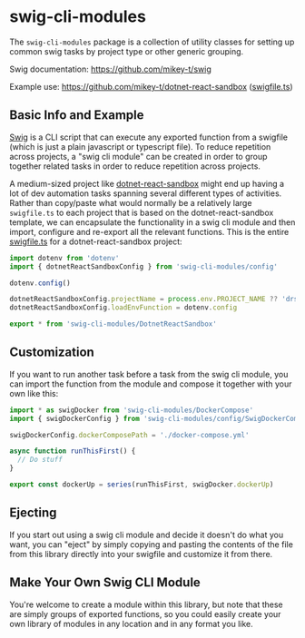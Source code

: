 # swig-cli-modules

The `swig-cli-modules` package is a collection of utility classes for setting up common swig tasks by project type or other generic grouping.

Swig documentation: https://github.com/mikey-t/swig

Example use: https://github.com/mikey-t/dotnet-react-sandbox ([swigfile.ts](https://github.com/mikey-t/dotnet-react-sandbox/blob/main/swigfile.ts))

## Basic Info and Example

[Swig](https://github.com/mikey-t/swig) is a CLI script that can execute any exported function from a swigfile (which is just a plain javascript or typescript file). To reduce repetition across projects, a "swig cli module" can be created in order to group together related tasks in order to reduce repetition across projects.

A medium-sized project like [dotnet-react-sandbox](https://github.com/mikey-t/dotnet-react-sandbox) might end up having a lot of dev automation tasks spanning several different types of activities. Rather than copy/paste what would normally be a relatively large `swigfile.ts` to each project that is based on the dotnet-react-sandbox template, we can encapsulate the functionality in a swig cli module and then import, configure and re-export all the relevant functions. This is the entire [swigfile.ts](https://github.com/mikey-t/dotnet-react-sandbox/blob/main/swigfile.ts) for a dotnet-react-sandbox project:

```javascript
import dotenv from 'dotenv'
import { dotnetReactSandboxConfig } from 'swig-cli-modules/config'

dotenv.config()

dotnetReactSandboxConfig.projectName = process.env.PROJECT_NAME ?? 'drs'
dotnetReactSandboxConfig.loadEnvFunction = dotenv.config

export * from 'swig-cli-modules/DotnetReactSandbox'

```

## Customization

If you want to run another task before a task from the swig cli module, you can import the function from the module and compose it together with your own like this:

```javascript
import * as swigDocker from 'swig-cli-modules/DockerCompose'
import { swigDockerConfig } from 'swig-cli-modules/config/SwigDockerComposeConfig.js'

swigDockerConfig.dockerComposePath = './docker-compose.yml'

async function runThisFirst() {
  // Do stuff
}

export const dockerUp = series(runThisFirst, swigDocker.dockerUp)

```

## Ejecting

If you start out using a swig cli module and decide it doesn't do what you want, you can "eject" by simply copying and pasting the contents of the file from this library directly into your swigfile and customize it from there.

## Make Your Own Swig CLI Module

You're welcome to create a module within this library, but note that these are simply groups of exported functions, so you could easily create your own library of modules in any location and in any format you like.
